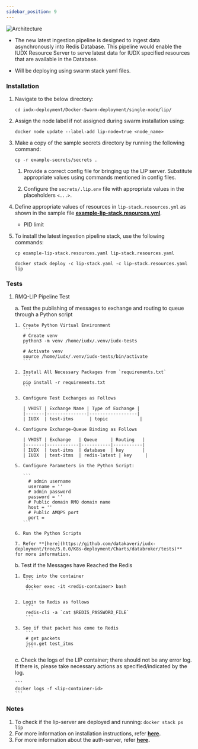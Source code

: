```yaml
---
sidebar_position: 9
---
```

<div class="img_background">
<div style={{textAlign: 'center'}}>

![Architecture](https://docs.assets.dataforpublicgood.org.in/IUDX-resources/lip.png)
</div></div>

+ The new latest ingestion pipeline is designed to ingest data asynchronously into Redis Database. This pipeline would enable the IUDX Resource Server to serve latest data for IUDX specified resources that are available in the Database.

+ Will be deploying using swarm stack yaml files.

### Installation

1. Navigate to the below directory: 
    ```
    cd iudx-deployment/Docker-Swarm-deployment/single-node/lip/
    ```

2. Assign the node label if not assigned during swarm installation using:
    ```
    docker node update --label-add lip-node=true <node_name>
    ```

3. Make a copy of the sample secrets directory by running the following command:
    ```
    cp -r example-secrets/secrets .
    ```

    1. Provide a correct config file for bringing up the LIP server. Substitute appropriate values using commands mentioned in config files.

    2. Configure the `secrets/.lip.env` file with appropriate values in the placeholders `<...>`.

4. Define appropriate values of resources in `lip-stack.resources.yml` as shown in the sample file **[example-lip-stack.resources.yml](https://github.com/datakaveri/iudx-deployment/blob/5.0.0/Docker-Swarm-deployment/single-node/lip/example-lip-stack.resources.yaml)**.

    
    + PID limit
   

5. To install the latest ingestion pipeline stack, use the following commands:

    ```
    cp example-lip-stack.resources.yaml lip-stack.resources.yaml

    docker stack deploy -c lip-stack.yaml -c lip-stack.resources.yaml lip
    ```

### Tests
1. RMQ-LIP Pipeline Test

    a. Test the publishing of messages to exchange and routing to queue through a Python script

       1. Create Python Virtual Environment
          ```
          # Create venv
          python3 -m venv /home/iudx/.venv/iudx-tests

          # Activate venv
          source /home/iudx/.venv/iudx-tests/bin/activate
          ```

       2. Install All Necessary Packages from `requirements.txt`
          ```
          pip install -r requirements.txt
          ```

       3. Configure Test Exchanges as Follows

          | VHOST | Exchange Name | Type of Exchange |
          |-------|---------------|------------------|
          | IUDX  | test-itms      | topic            |

       4. Configure Exchange-Queue Binding as Follows

          | VHOST | Exchange   | Queue     | Routing   |
          |-------|------------|-----------|-----------|
          | IUDX  | test-itms  | database  | key       |
          | IUDX  | test-itms  | redis-latest | key     |

       5. Configure Parameters in the Python Script:
          
          ```
            # admin username
            username = ''
            # admin password
            password = ''
            # Public domain RMQ domain name
            host = ''
            # Public AMQPS port
            port = 
          ``` 

       6. Run the Python Scripts

       7. Refer **[here](https://github.com/datakaveri/iudx-deployment/tree/5.0.0/K8s-deployment/Charts/databroker/tests)**    for more information.

    b. Test if the Messages have Reached the Redis
       
       1. Exec into the container
           ```
           docker exec -it <redis-container> bash
           ```

       2. Login to Redis as follows
           ```
           redis-cli -a `cat $REDIS_PASSWORD_FILE`
           ```

       3. See if that packet has come to Redis
           ```
           # get packets 
           json.get test_itms
           ```

    c. Check the logs of the LIP container; there should not be any error log. If there is, please take necessary actions as specified/indicated by the log.
    
       ```    
       docker logs -f <lip-container-id>
       ```

### Notes

1. To check if the lip-server are deployed and running: `docker stack ps lip`
2. For more information on installation instructions, refer **[here](https://github.com/datakaveri/iudx-deployment/tree/master/Docker-Swarm-deployment/single-node/lip).**
3. For more information about the auth-server, refer **[here](https://github.com/datakaveri/latest-ingestion-pipeline#latest-ingestion-pipeline).**